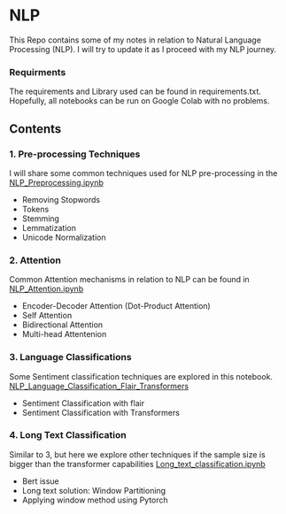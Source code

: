 
# NLP
This Repo contains some of my notes in relation to Natural Language Processing (NLP). I will try to update it as I proceed with my NLP journey.

### Requirments
The requirements and Library used can be found in requirements.txt. Hopefully, all notebooks can be run on Google Colab with no problems. 

## Contents
### 1. Pre-processing Techniques
I will share some common techniques used for NLP pre-processing in the 
[NLP_Preprocessing.ipynb](https://github.com/Azizkhaled/NLP-with-Aziz/blob/main/NLP_Preprocessing.ipynb)
  -  Removing Stopwords
  -  Tokens
  -  Stemming
  -  Lemmatization
  -  Unicode Normalization
    

### 2. Attention
Common Attention mechanisms in relation to NLP can be found in [NLP_Attention.ipynb](https://github.com/Azizkhaled/NLP-with-Aziz/blob/main/NLP_Attention.ipynb)
  - Encoder-Decoder Attention (Dot-Product Attention)
  - Self Attention
  - Bidirectional Attention
  - Multi-head Attentenion

### 3. Language Classifications
Some Sentiment classification techniques are explored in this notebook. [NLP_Language_Classification_Flair_Transformers](https://github.com/Azizkhaled/NLP-with-Aziz/blob/main/NLP_Language_Classification_Flair_Transformers.ipynb)
  - Sentiment Classification with flair
  - Sentiment Classification with Transformers

### 4. Long Text Classification
Similar to 3, but here we explore other techniques if the sample size is bigger than the transformer capabilities [Long_text_classification.ipynb](https://github.com/Azizkhaled/NLP-with-Aziz/blob/main/Long_text_classification.ipynb)

  - Bert issue
  - Long text solution: Window Partitioning
  - Applying window method using Pytorch



  
